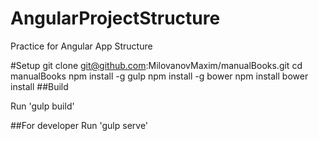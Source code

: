 # AngularProjectStructure
Practice for Angular App Structure

#Setup
git clone git@github.com:MilovanovMaxim/manualBooks.git
cd manualBooks
npm install -g gulp
npm install -g bower
npm install
bower install
##Build

Run 'gulp build'

##For developer
Run 'gulp serve'
